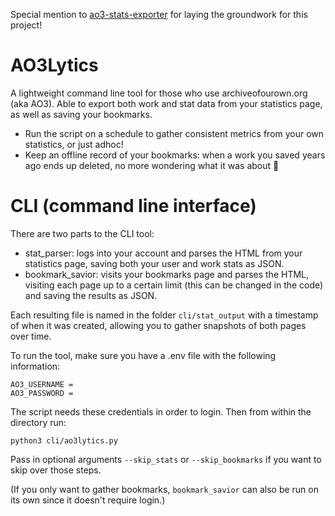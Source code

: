 Special mention to [ao3-stats-exporter](https://github.com/Mircoxi/ao3-stats-exporter) for laying the groundwork for this project!

# AO3Lytics

A lightweight command line tool for those who use archiveofourown.org (aka AO3).
Able to export both work and stat data from your statistics page, as well as saving your bookmarks.

- Run the script on a schedule to gather consistent metrics from your own statistics, or just adhoc!
- Keep an offline record of your bookmarks: when a work you saved years ago ends up deleted, no more wondering what it was about 🤔

# CLI (command line interface)

There are two parts to the CLI tool:

- stat_parser: logs into your account and parses the HTML from your statistics page, saving both your user and work stats as JSON.
- bookmark_savior: visits your bookmarks page and parses the HTML, visiting each page up to a certain limit (this can be changed in the code) and saving the results as JSON.

Each resulting file is named in the folder `cli/stat_output` with a timestamp of when it was created, allowing you to gather snapshots of both pages over time.

To run the tool, make sure you have a .env file with the following information:

```
AO3_USERNAME =
AO3_PASSWORD =
```

The script needs these credentials in order to login. Then from within the directory run:

    python3 cli/ao3lytics.py

Pass in optional arguments `--skip_stats` or `--skip_bookmarks` if you want to skip over those steps.

(If you only want to gather bookmarks, `bookmark_savior` can also be run on its own since it doesn't require login.)

<!-- - See graphs of your own statistics: fandom breakdowns by year, word count growth, etc -->

<!-- # How is data gathered & stored?

When `stat_parser.py` runs, it logs in to AO3 with your credentials and makes a requests to your own statistics page. The HTML of this page is parsed for the details of all the works within it. This data is then saved to an external .json file with a timestamp in the file name.

This .json can be fed into a metrics platform (e.g. Prometheus) or into a local database for querying.

**Note:** The web application bundled with this repo expects that the data will be accessible over MongoDB, but you can reconfigure it to your own needs.

# Does this scrape data from AO3?

It is not a 'data scraper' in the sense that it mass-downloads hundreds of pages at a time. The only data pulled is your own work and user data, which remains completely inaccesible to anyone other than yourself and whoever you choose to share it with. It also saves data relating to your bookmarks and 'marked for later' queues. Every effort is made to reduce load on AO3's servers by only fetching new data once and then saving it locally for querying.

# How do I run it?

WIP -->
